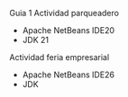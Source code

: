 Guia 1
Actividad parqueadero 
- Apache NetBeans IDE20
- JDK 21

Actividad feria empresarial
- Apache NetBeans IDE26
- JDK 
